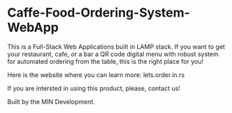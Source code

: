 # Caffe-Food-Ordering-System-WebApp
This is a Full-Stack Web Applications built in LAMP stack. If you want to get your restaurant, cafe, or a bar a QR code digital menu with robust system for automated ordering from the table, this is the right place for you!

Here is the website where you can learn more: lets.order.in.rs

If you are intersted in using this product, please, contact us!

Built by the MIN Development.

